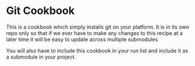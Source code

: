 Git Cookbook
============

This is a cookbook which simply installs git on your platform. It is in its own repo only so that if we ever have to make any changes to this recipe at a later time it will be easy to update across multiple submodules

You will also have to include this cookbook in your run list and include it as a submodule in your project.
